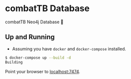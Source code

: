 # combatTB Database

combatTB Neo4j Database :whale:
## Up and Running

* Assuming you have `docker` and `docker-compose` installed.

```sh
$ docker-compose up --build -d
Building
```

Point your browser to [localhost:7474](http://0.0.0.0:7474).